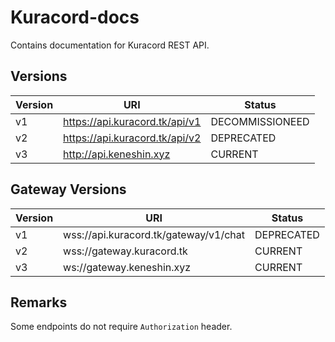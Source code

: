 # Kuracord-docs

Contains documentation for Kuracord REST API.

## Versions

| Version | URI                                   | Status            |
|---------|---------------------------------------|-------------------|
|   v1    | https://api.kuracord.tk/api/v1        | DECOMMISSIONEED   |
|   v2    | https://api.kuracord.tk/api/v2        | DEPRECATED        |
|   v3    | http://api.keneshin.xyz               | CURRENT           |

## Gateway Versions

| Version | URI                                   | Status     |
|---------|---------------------------------------|------------|
| v1      | wss://api.kuracord.tk/gateway/v1/chat | DEPRECATED |
| v2      | wss://gateway.kuracord.tk             | CURRENT    |
| v3      | ws://gateway.keneshin.xyz             | CURRENT    |

## Remarks

Some endpoints do not require `Authorization` header.
